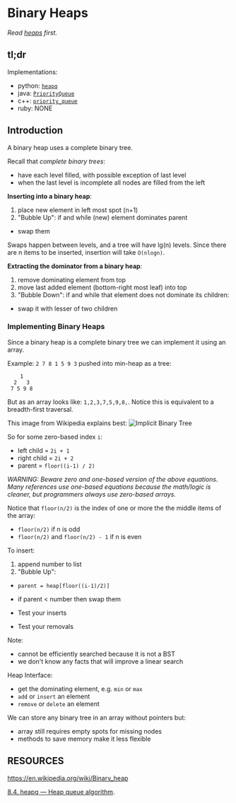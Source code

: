 Binary Heaps
============

_Read [heaps](heaps.md) first._

## tl;dr

Implementations:
- python: [`heapq`](https://docs.python.org/2/library/heapq.html)
- java: [`PriorityQueue`](https://docs.oracle.com/javase/7/docs/api/java/util/PriorityQueue.html)
- c++: [`priority_queue`](http://www.cplusplus.com/reference/queue/priority_queue/)
- ruby: NONE

## Introduction

A binary heap uses a complete binary tree.

Recall that _complete binary trees_:
- have each level filled, with possible exception of last level
- when the last level is incomplete all nodes are filled from the left

**Inserting into a binary heap**:
1. place new element in left most spot (n+1)
2. "Bubble Up": if and while (new) element dominates parent
  - swap them

Swaps happen between levels, and a tree will have lg(n) levels.
Since there are n items to be inserted, insertion will take `O(nlogn)`.

**Extracting the dominator from a binary heap**:
1. remove dominating element from top
2. move last added element (bottom-right most leaf) into top
3. "Bubble Down": if and while that element does not dominate its children:
  - swap it with lesser of two children

### Implementing Binary Heaps

Since a binary heap is a complete binary tree we can implement it using an array.

Example: `2 7 8 1 5 9 3` pushed into min-heap as a tree:
```
    1
  2   3
 7 5 9 8
```

But as an array looks like: `1,2,3,7,5,9,8,`.
Notice this is equivalent to a breadth-first traversal.

This image from Wikipedia explains best:
![Implicit Binary Tree](https://upload.wikimedia.org/wikipedia/commons/8/86/Binary_tree_in_array.svg)

So for some zero-based index `i`:
  - left child = `2i + 1`
  - right child = `2i + 2`
  - parent = `floor((i-1) / 2)`

_WARNING: Beware zero and one-based version of the above equations.
Many references use one-based equations because the math/logic is cleaner,
but programmers always use zero-based arrays._

Notice that `floor(n/2)` is the index of one or more the the middle items of the array:
  - `floor(n/2)` if n is odd
  - `floor(n/2)` and `floor(n/2) - 1` if n is even

To insert:
1. append number to list
2. "Bubble Up":
  - `parent = heap[floor((i-1)/2)]`
  - if parent < number then swap them

- Test your inserts
- Test your removals

Note:
  - cannot be efficiently searched because it is not a BST
  - we don't know any facts that will improve a linear search

Heap Interface:
- get the dominating element, e.g. `min` or `max`
- `add` or `insert` an element
- `remove` or `delete` an element

We can store any binary tree in an array without pointers but:
- array still requires empty spots for missing nodes
- methods to save memory make it less flexible

## RESOURCES

https://en.wikipedia.org/wiki/Binary_heap

[8.4. heapq — Heap queue algorithm](https://docs.python.org/2/library/heapq.html).